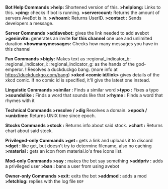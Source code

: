 **Bot Help Commands**
**>help:** Shortened version of this.
**>helplong:** Links to this.
**>ping:** checks if bot is running.
**>servercount:** Returns the amount of servers AveBot is in.
**>whoami:** Returns UserID.
**>contact <message>:** Sends developers a message. 

**Server Commands**
**>addavebot:** gives the link needed to add avebot
**>geninvite:** generates an invite **for this channel** one use and unlimited duration
**>howmanymessages:** Checks how many messages you have in this channel

**Fun Commands**
**>bigly:** Makes text as :regional_indicator_b: :regional_indicator_i: :regional_indicator_g: as the hands of the god-emperor.
**!<bang> <something>** Resolves a duckduckgo bang. (more info at <https://duckduckgo.com/bang>)
**>xkcd <comic id/link>** gives details of the xkcd comic. If no comic id is specified, it'll give the latest one instead.

**Linguistic Commands**
**>similar <word or a word group>:** Finds a similar word
**>typo <word or a word group>:** Fixes a typo
**>soundslike <word or a word group>:** Finds a word that sounds like that
**>rhyme <word or a word group>:** Finds a word that rhymes with it

**Technical Commands**
**>resolve / >dig <domain>** Resolves a domain.
**>epoch / >unixtime:** Returns UNIX time since epoch.

**Stocks Commands**
**>stock <stock name>:** Returns info about said stock.
**>chart <stock name>:** Returns chart about said stock.

**Privileged-only Commands**
**>get <url>:** gets a link and uploads it to discord
**>dget <url>:** like get, but doesn't try to determine filename, also no caching
**>material <name>:** gets an icon from material.io's free icons list.

**Mod-only Commands**
**>say <something>:** makes the bot say something
**>addpriv <tag as many people as you like>:** adds a privileged user
**>ban <tag as many people as you like>:** bans a user from using avebot

**Owner-only Commands**
**>exit:** exits the bot
**>addmod <tag as many people as you like>:** adds a mod
**>fetchlog:** replies with the log file
`EOF`
